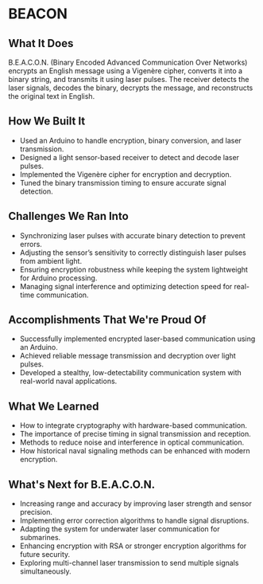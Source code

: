# BEACON

## What It Does
B.E.A.C.O.N. (Binary Encoded Advanced Communication Over Networks) encrypts an English message using a Vigenère cipher, converts it into a binary string, and transmits it using laser pulses. The receiver detects the laser signals, decodes the binary, decrypts the message, and reconstructs the original text in English.

## How We Built It
- Used an Arduino to handle encryption, binary conversion, and laser transmission.
- Designed a light sensor-based receiver to detect and decode laser pulses.
- Implemented the Vigenère cipher for encryption and decryption.
- Tuned the binary transmission timing to ensure accurate signal detection.

## Challenges We Ran Into
- Synchronizing laser pulses with accurate binary detection to prevent errors.
- Adjusting the sensor’s sensitivity to correctly distinguish laser pulses from ambient light.
- Ensuring encryption robustness while keeping the system lightweight for Arduino processing.
- Managing signal interference and optimizing detection speed for real-time communication.

## Accomplishments That We're Proud Of
- Successfully implemented encrypted laser-based communication using an Arduino.
- Achieved reliable message transmission and decryption over light pulses.
- Developed a stealthy, low-detectability communication system with real-world naval applications.

## What We Learned
- How to integrate cryptography with hardware-based communication.
- The importance of precise timing in signal transmission and reception.
- Methods to reduce noise and interference in optical communication.
- How historical naval signaling methods can be enhanced with modern encryption.

## What's Next for B.E.A.C.O.N.
- Increasing range and accuracy by improving laser strength and sensor precision.
- Implementing error correction algorithms to handle signal disruptions.
- Adapting the system for underwater laser communication for submarines.
- Enhancing encryption with RSA or stronger encryption algorithms for future security.
- Exploring multi-channel laser transmission to send multiple signals simultaneously.

